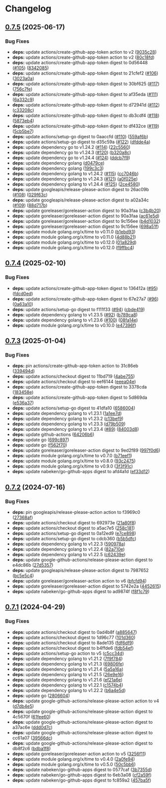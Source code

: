 # Changelog

## [0.7.5](https://github.com/nabeken/go-smtp-source/compare/v0.7.4...v0.7.5) (2025-06-17)


### Bug Fixes

* **deps:** update actions/create-github-app-token action to v2 ([9035c28](https://github.com/nabeken/go-smtp-source/commit/9035c285fc08267df728c74cf0175378b1f71688))
* **deps:** update actions/create-github-app-token action to v2 ([80c18fd](https://github.com/nabeken/go-smtp-source/commit/80c18fd93d65b98eb8cdf034128b5ef93f7492cb))
* **deps:** update actions/create-github-app-token digest to 0d56448 ([#105](https://github.com/nabeken/go-smtp-source/issues/105)) ([8342085](https://github.com/nabeken/go-smtp-source/commit/834208585fb22682d3ae92d0817fe3ab67a667a7))
* **deps:** update actions/create-github-app-token digest to 21cfef2 ([#106](https://github.com/nabeken/go-smtp-source/issues/106)) ([3023a0a](https://github.com/nabeken/go-smtp-source/commit/3023a0ac254353f6bc2dcec0950497ec1edc885c))
* **deps:** update actions/create-github-app-token digest to 30bf625 ([#117](https://github.com/nabeken/go-smtp-source/issues/117)) ([756c7fe](https://github.com/nabeken/go-smtp-source/commit/756c7fe47acef610973866095702bc4fc5ae2211))
* **deps:** update actions/create-github-app-token digest to af35eda ([#111](https://github.com/nabeken/go-smtp-source/issues/111)) ([6a332c9](https://github.com/nabeken/go-smtp-source/commit/6a332c9c32f68087f8af3ac4522f5c32d74640bd))
* **deps:** update actions/create-github-app-token digest to d72941d ([#112](https://github.com/nabeken/go-smtp-source/issues/112)) ([c33208c](https://github.com/nabeken/go-smtp-source/commit/c33208ca36b65cb92a45d62def826424dd809946))
* **deps:** update actions/create-github-app-token digest to db3cdf4 ([#118](https://github.com/nabeken/go-smtp-source/issues/118)) ([5873eb4](https://github.com/nabeken/go-smtp-source/commit/5873eb45cb95efbc7be199c8c391e4601b474b4d))
* **deps:** update actions/create-github-app-token digest to df432ce ([#119](https://github.com/nabeken/go-smtp-source/issues/119)) ([5cb5be7](https://github.com/nabeken/go-smtp-source/commit/5cb5be78ac2bd8a8653ac830fb91819edfec1231))
* **deps:** update actions/setup-go digest to 0aaccfd ([#110](https://github.com/nabeken/go-smtp-source/issues/110)) ([559af6b](https://github.com/nabeken/go-smtp-source/commit/559af6b641216709e13ed0e5a1e6d30d69454d6c))
* **deps:** update actions/setup-go digest to d35c59a ([#122](https://github.com/nabeken/go-smtp-source/issues/122)) ([dfdde4a](https://github.com/nabeken/go-smtp-source/commit/dfdde4afecfe8493d0a22cde56779b696b5fa079))
* **deps:** update dependency go to v1.24.2 ([#114](https://github.com/nabeken/go-smtp-source/issues/114)) ([22c5560](https://github.com/nabeken/go-smtp-source/commit/22c5560bccaa03d2abf67f1f3b3b9cf5749503bb))
* **deps:** update dependency go to v1.24.3 ([#120](https://github.com/nabeken/go-smtp-source/issues/120)) ([b320a8c](https://github.com/nabeken/go-smtp-source/commit/b320a8c7200c03cea2e06dddc3644f719a4be730))
* **deps:** update dependency go to v1.24.4 ([#124](https://github.com/nabeken/go-smtp-source/issues/124)) ([ddcb7f9](https://github.com/nabeken/go-smtp-source/commit/ddcb7f914df8c96c00f58a25bb48ebaa2beee887))
* **deps:** update dependency golang ([d0479ce](https://github.com/nabeken/go-smtp-source/commit/d0479ce6ab0e1f305e26c278f6b755769733ea5f))
* **deps:** update dependency golang ([199c3c3](https://github.com/nabeken/go-smtp-source/commit/199c3c32b4207e923e8c2a3e3ba7a2c415483bb5))
* **deps:** update dependency golang to v1.24.2 ([#115](https://github.com/nabeken/go-smtp-source/issues/115)) ([cc7046b](https://github.com/nabeken/go-smtp-source/commit/cc7046b9cad5d44fb44552df8eccaafd9009be82))
* **deps:** update dependency golang to v1.24.3 ([#121](https://github.com/nabeken/go-smtp-source/issues/121)) ([a0f025e](https://github.com/nabeken/go-smtp-source/commit/a0f025eeb83c95b892be5346b5860dc9a281af60))
* **deps:** update dependency golang to v1.24.4 ([#125](https://github.com/nabeken/go-smtp-source/issues/125)) ([2ce4580](https://github.com/nabeken/go-smtp-source/commit/2ce45803dc17c384648a81ebd1f77da346744869))
* **deps:** update googleapis/release-please-action digest to 26ac09b ([#108](https://github.com/nabeken/go-smtp-source/issues/108)) ([029f63c](https://github.com/nabeken/go-smtp-source/commit/029f63cbdeb47d9ff737a2fcaf20d11cfafd2bd6))
* **deps:** update googleapis/release-please-action digest to a02a34c ([#109](https://github.com/nabeken/go-smtp-source/issues/109)) ([88d717b](https://github.com/nabeken/go-smtp-source/commit/88d717b233bc312b6e1ecae21ebdcf98647b4383))
* **deps:** update goreleaser/goreleaser-action digest to 90a3faa ([c3b4b20](https://github.com/nabeken/go-smtp-source/commit/c3b4b209c083dc5cb5a2efe20ebc711737d5e779))
* **deps:** update goreleaser/goreleaser-action digest to 90a3faa ([ac61e5d](https://github.com/nabeken/go-smtp-source/commit/ac61e5da50a8d09a6a6e877f9791b7a87ade8946))
* **deps:** update goreleaser/goreleaser-action digest to 9c156ee ([b4d1032](https://github.com/nabeken/go-smtp-source/commit/b4d10321c5cb0c26445863dd38b50a5cb56751cf))
* **deps:** update goreleaser/goreleaser-action digest to 9c156ee ([698a51f](https://github.com/nabeken/go-smtp-source/commit/698a51fdddc0957f392b4c9a8917028c5e4053dd))
* **deps:** update module golang.org/x/time to v0.11.0 ([b1ebd93](https://github.com/nabeken/go-smtp-source/commit/b1ebd9323c31841566e37c0922b01b58f7b64f13))
* **deps:** update module golang.org/x/time to v0.11.0 ([4d88b21](https://github.com/nabeken/go-smtp-source/commit/4d88b2137c2a71403ec542da28da1e7b174c27c4))
* **deps:** update module golang.org/x/time to v0.12.0 ([01a829d](https://github.com/nabeken/go-smtp-source/commit/01a829d66010fd8c60f163aa55cec4aa09d8facd))
* **deps:** update module golang.org/x/time to v0.12.0 ([f9ffbc4](https://github.com/nabeken/go-smtp-source/commit/f9ffbc4aca21f7fff5d2f950e62431af48744b67))

## [0.7.4](https://github.com/nabeken/go-smtp-source/compare/v0.7.3...v0.7.4) (2025-02-10)


### Bug Fixes

* **deps:** update actions/create-github-app-token digest to 136412a ([#95](https://github.com/nabeken/go-smtp-source/issues/95)) ([fdcd0ed](https://github.com/nabeken/go-smtp-source/commit/fdcd0ed1410c2780b17f775f66a4137d3981b11f))
* **deps:** update actions/create-github-app-token digest to 67e27a7 ([#96](https://github.com/nabeken/go-smtp-source/issues/96)) ([0a63a10](https://github.com/nabeken/go-smtp-source/commit/0a63a1002bcb108f422956e95cb482742475fd3b))
* **deps:** update actions/setup-go digest to f111f33 ([#94](https://github.com/nabeken/go-smtp-source/issues/94)) ([cbde419](https://github.com/nabeken/go-smtp-source/commit/cbde41917ba395b0e3e377cca0fdc7a52ee0e26e))
* **deps:** update dependency golang to v1.23.5 ([#92](https://github.com/nabeken/go-smtp-source/issues/92)) ([b789ca8](https://github.com/nabeken/go-smtp-source/commit/b789ca824e8657ee779e151bdc72ef91a9bb0c99))
* **deps:** update dependency golang to v1.23.6 ([#100](https://github.com/nabeken/go-smtp-source/issues/100)) ([08fa14e](https://github.com/nabeken/go-smtp-source/commit/08fa14e8fbd6f950aa7b3f21535229a3896e4168))
* **deps:** update module golang.org/x/time to v0.10.0 ([e47396f](https://github.com/nabeken/go-smtp-source/commit/e47396f3981950850f8bc1c68bfc5f047d8fdd59))

## [0.7.3](https://github.com/nabeken/go-smtp-source/compare/v0.7.2...v0.7.3) (2025-01-04)


### Bug Fixes

* **deps:** pin actions/create-github-app-token action to 31c86eb ([339494d](https://github.com/nabeken/go-smtp-source/commit/339494d6820f883a9a187526c4c70b1b85c8ad79))
* **deps:** update actions/checkout digest to 11bd719 ([4abe755](https://github.com/nabeken/go-smtp-source/commit/4abe755d817241a8a0914c209ec679ec56f6153f))
* **deps:** update actions/checkout digest to eef6144 ([eeea04e](https://github.com/nabeken/go-smtp-source/commit/eeea04e17110796e532cd7c59c2b088125a3a4e8))
* **deps:** update actions/create-github-app-token digest to 3378cda ([183458e](https://github.com/nabeken/go-smtp-source/commit/183458e128fd61eb8324e8498a9fd300ce852bbb))
* **deps:** update actions/create-github-app-token digest to 5d869da ([e536a37](https://github.com/nabeken/go-smtp-source/commit/e536a37e9fcbbd045623be5f1373c8b739365aa6))
* **deps:** update actions/setup-go digest to 41dfa10 ([6586004](https://github.com/nabeken/go-smtp-source/commit/6586004668e8de682c510a77442e0215ba38962b))
* **deps:** update dependency golang to v1.23.1 ([1a1ee7d](https://github.com/nabeken/go-smtp-source/commit/1a1ee7d8e4ecfd4f2c8d148b723fb80b7cdf0401))
* **deps:** update dependency golang to v1.23.2 ([c13bef9](https://github.com/nabeken/go-smtp-source/commit/c13bef9cfcec9e4bd956c6103ff55535c9fd3b69))
* **deps:** update dependency golang to v1.23.3 ([d79b509](https://github.com/nabeken/go-smtp-source/commit/d79b5094d9c315a785aab5c3e14f01b2c5d5dcae))
* **deps:** update dependency golang to v1.23.4 ([#89](https://github.com/nabeken/go-smtp-source/issues/89)) ([84003d8](https://github.com/nabeken/go-smtp-source/commit/84003d8787cf9547c2ebc26a4496b36b3de39770))
* **deps:** update github-actions ([64206b6](https://github.com/nabeken/go-smtp-source/commit/64206b6a442d236831749a17969482f779e527fe))
* **deps:** update go ([699c897](https://github.com/nabeken/go-smtp-source/commit/699c897907527c3f8c1835113115e91abdc38bc5))
* **deps:** update go ([f562f70](https://github.com/nabeken/go-smtp-source/commit/f562f7003d5f3b973a21944ad11a85c21a71ea63))
* **deps:** update goreleaser/goreleaser-action digest to 9ed2f89 ([997f0d6](https://github.com/nabeken/go-smtp-source/commit/997f0d6fadf7005ecee3e52772e5c7a2d9059c92))
* **deps:** update module golang.org/x/time to v0.7.0 ([b71eef1](https://github.com/nabeken/go-smtp-source/commit/b71eef1a020f84dc7abb0f2b6b179c8096764675))
* **deps:** update module golang.org/x/time to v0.8.0 ([93c2475](https://github.com/nabeken/go-smtp-source/commit/93c2475531d7baecbfaffcb0db19812e60e55f24))
* **deps:** update module golang.org/x/time to v0.9.0 ([3f3f91c](https://github.com/nabeken/go-smtp-source/commit/3f3f91c2f1bd62d103aab18ea73e8ff801794923))
* **deps:** update nabeken/go-github-apps digest to afd4a1d ([ef33d12](https://github.com/nabeken/go-smtp-source/commit/ef33d12c8d87b18d7e56340be0997933f8f9f0fb))

## [0.7.2](https://github.com/nabeken/go-smtp-source/compare/v0.7.1...v0.7.2) (2024-07-16)


### Bug Fixes

* **deps:** pin googleapis/release-please-action action to f3969c0 ([27368af](https://github.com/nabeken/go-smtp-source/commit/27368af6c258ec9ca1d96ce719c6ef7da4ba659c))
* **deps:** update actions/checkout digest to 692973e ([21a80f8](https://github.com/nabeken/go-smtp-source/commit/21a80f82e7e68fae846193e1f2d94a1228a78320))
* **deps:** update actions/checkout digest to a5ac7e5 ([258c181](https://github.com/nabeken/go-smtp-source/commit/258c181fdc3c3a58d187ed6db040948cc4389ff8))
* **deps:** update actions/setup-go digest to 0a12ed9 ([e7ce898](https://github.com/nabeken/go-smtp-source/commit/e7ce8986ea6b2bd53ce0e45050a5e5d67d4763f8))
* **deps:** update actions/setup-go digest to cdcb360 ([b5b5dfc](https://github.com/nabeken/go-smtp-source/commit/b5b5dfc02bf3b986f807e940198de3e16f0e0fa2))
* **deps:** update dependency golang to v1.22.3 ([590978a](https://github.com/nabeken/go-smtp-source/commit/590978a36cadfe483b4cf56e07bbd69a1ab3b700))
* **deps:** update dependency golang to v1.22.4 ([82a710e](https://github.com/nabeken/go-smtp-source/commit/82a710eaa341101f366744838ff15fe8ef32503e))
* **deps:** update dependency golang to v1.22.5 ([c62439e](https://github.com/nabeken/go-smtp-source/commit/c62439e5fbbea35e8b6d973c52309237ed6b3f20))
* **deps:** update google-github-actions/release-please-action digest to e4dc86b ([27d5357](https://github.com/nabeken/go-smtp-source/commit/27d53573a37e1003531abf5e524e5188ca2b5eb6))
* **deps:** update googleapis/release-please-action digest to 7987652 ([bc5e5c4](https://github.com/nabeken/go-smtp-source/commit/bc5e5c4030f4b907429a68eb9d82fca077b9f8cc))
* **deps:** update goreleaser/goreleaser-action action to v6 ([bfcfd94](https://github.com/nabeken/go-smtp-source/commit/bfcfd9421d855828bfa894bed6dc3906973b5c33))
* **deps:** update goreleaser/goreleaser-action digest to 5742e2a ([4452615](https://github.com/nabeken/go-smtp-source/commit/4452615400b384f9482f708bb7581fc364bc8e34))
* **deps:** update nabeken/go-github-apps digest to ad9874f ([f8f1c79](https://github.com/nabeken/go-smtp-source/commit/f8f1c79efd01ffaac55e800034162ee07c91d202))

## [0.7.1](https://github.com/nabeken/go-smtp-source/compare/v0.7.0...v0.7.1) (2024-04-29)


### Bug Fixes

* **deps:** update actions/checkout digest to 0ad4b8f ([a885647](https://github.com/nabeken/go-smtp-source/commit/a885647ef836f241aa2c80c0ae27858595a7907d))
* **deps:** update actions/checkout digest to 1d96c77 ([101d360](https://github.com/nabeken/go-smtp-source/commit/101d360e669f151858076414763685135229c3f2))
* **deps:** update actions/checkout digest to 8ade135 ([fdf6df9](https://github.com/nabeken/go-smtp-source/commit/fdf6df9e02249195323b7eed5fc18d7bac3e926b))
* **deps:** update actions/checkout digest to b4ffde6 ([fdb54ef](https://github.com/nabeken/go-smtp-source/commit/fdb54efa86e6611fb0b02928d702d366b15016c9))
* **deps:** update actions/setup-go action to v5 ([c5cc34d](https://github.com/nabeken/go-smtp-source/commit/c5cc34d278efdc2ed9ac1361b04c3ff9a5f3dd76))
* **deps:** update dependency golang to v1.21.2 ([7f9f784](https://github.com/nabeken/go-smtp-source/commit/7f9f784a75fc1197e988eed0ca12a1989d383850))
* **deps:** update dependency golang to v1.21.3 ([69806fe](https://github.com/nabeken/go-smtp-source/commit/69806fecdb5521b836a7d12aaed6b469911268e0))
* **deps:** update dependency golang to v1.21.4 ([5a5a16a](https://github.com/nabeken/go-smtp-source/commit/5a5a16a19b4ceb04a9992ed3fe297304a9725f8a))
* **deps:** update dependency golang to v1.21.5 ([26e9e16](https://github.com/nabeken/go-smtp-source/commit/26e9e168681c4bb6c70e7068c614c6786fa0ff72))
* **deps:** update dependency golang to v1.21.6 ([ef21a6e](https://github.com/nabeken/go-smtp-source/commit/ef21a6ef8c912af58cb378028a237c11efa95711))
* **deps:** update dependency golang to v1.22.1 ([c1574b4](https://github.com/nabeken/go-smtp-source/commit/c1574b46faac8f80deb2bc32b1370d4ef56458e6))
* **deps:** update dependency golang to v1.22.2 ([b6a4e5d](https://github.com/nabeken/go-smtp-source/commit/b6a4e5d1742af96da37aa5181c029accf4200695))
* **deps:** update go ([2806604](https://github.com/nabeken/go-smtp-source/commit/28066046f3bdd76c9cba545bba4d2909934078d1))
* **deps:** update google-github-actions/release-please-action action to v4 ([d7db4e5](https://github.com/nabeken/go-smtp-source/commit/d7db4e511b9aa431d3156d7be5827caf6d6975fb))
* **deps:** update google-github-actions/release-please-action digest to 4c5670f ([61fee60](https://github.com/nabeken/go-smtp-source/commit/61fee605f05b79768e063309d2034c61e7240747))
* **deps:** update google-github-actions/release-please-action digest to a37ac6e ([ddd0d7c](https://github.com/nabeken/go-smtp-source/commit/ddd0d7c701af483d04ae31fcf259df10cb5cadf7))
* **deps:** update google-github-actions/release-please-action digest to cc61a07 ([39566dc](https://github.com/nabeken/go-smtp-source/commit/39566dc2937f635e1f99d13a0cab6f5b1cab5569))
* **deps:** update google-github-actions/release-please-action digest to db8f2c6 ([bdba1f8](https://github.com/nabeken/go-smtp-source/commit/bdba1f8ed19be60d6c0b0cc9db067c99d9b21d4b))
* **deps:** update goreleaser/goreleaser-action action to v5 ([3256f11](https://github.com/nabeken/go-smtp-source/commit/3256f11fed410dc64bf73ce66ad52efc1c826b04))
* **deps:** update module golang.org/x/time to v0.4.0 ([2a0fe94](https://github.com/nabeken/go-smtp-source/commit/2a0fe941092e2682d315898da8c700636f73ee47))
* **deps:** update module golang.org/x/time to v0.5.0 ([50c5bb6](https://github.com/nabeken/go-smtp-source/commit/50c5bb6bc866a0cd7f5098cbdc07d263904f934c))
* **deps:** update nabeken/go-github-apps digest to 0577caf ([3b7355d](https://github.com/nabeken/go-smtp-source/commit/3b7355d3a77e11146b917890cd9e81b34fb0b8b8))
* **deps:** update nabeken/go-github-apps digest to 6eb3a08 ([cf2a59f](https://github.com/nabeken/go-smtp-source/commit/cf2a59f00f05a4fab94da400c111f6f1f2ceb1f5))
* **deps:** update nabeken/go-github-apps digest to fc859a2 ([457ba5f](https://github.com/nabeken/go-smtp-source/commit/457ba5f101a40e7fa2187e641e2f913a3074cd79))
